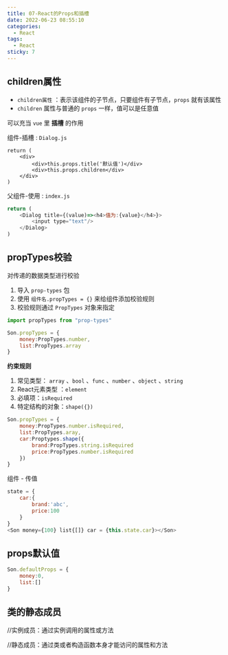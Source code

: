 ```yaml
---
title: 07-React的Props和插槽
date: 2022-06-23 08:55:10
categories:
  - React
tags:
  - React
sticky: 7
---
```

## children属性

- `children属性` ：表示该组件的子节点，只要组件有子节点，`props` 就有该属性
- `children` 属性与普通的 `props` 一样，值可以是任意值

可以充当 `vue` 里 **插槽** 的作用

组件-插槽 : `Dialog.js`

```
return (
	<div>
		<div>this.props.title('默认值')</div>
		<div>this.props.children</div>
	</div>
)
```

父组件-使用 : `index.js`

```js
return (
	<Dialog title={(value)=><h4>值为:{value}</h4>}>
    	<input type="text"/>
    </Dialog>
)
```

## propTypes校验

对传递的数据类型进行校验

1. 导入 `prop-types` 包
2. 使用 `组件名.propTypes = {}` 来给组件添加校验规则
3. 校验规则通过 `PropTypes` 对象来指定

```js
import propTypes from "prop-types"

Son.propTypes = {
    money:PropTypes.number,
    list:PropTypes.array
}
```

**约束规则**

1. 常见类型： `array` 、`bool` 、`func` 、`number` 、`object` 、`string`
2. React元素类型 ：`element`
3. 必填项：`isRequired`
4. 特定结构的对象：`shape({})`

```js
Son.propTypes = {
    money:PropTypes.number.isRequired,
    list:PropTypes.aray,
    car:Proptypes.shape({
        brand:PropTypes.string.isRequired
        price:PropTypes.number.isRequired
    })
}
```





组件 - 传值

```js
state = {
    car:{
        brand:'abc',
        price:100
    }
}
<Son money={100} list{[]} car = {this.state.car}></Son>
```

## props默认值

```js
Son.defaultProps = {
    money:0,
    list:[]
}
```



## 类的静态成员

//实例成员：通过实例调用的属性或方法

//静态成员：通过类或者构造函数本身才能访问的属性和方法






























